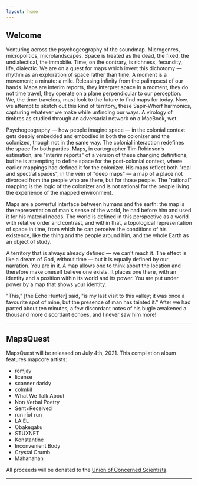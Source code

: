 ```yaml
---
layout: home
---
```

## Welcome
Venturing across the psychogeography of the soundmap. Microgenres, micropolitics, microlandscapes. Space is treated as the dead, the fixed, the undialectical, the immobile. Time, on the contrary, is richness, fecundity, life, dialectic. We are on a quest for maps which invert this dichotomy — rhythm as an exploration of space rather than time. A moment is a movement; a minute: a mile. Releasing infinity from the palimpsest of our hands. Maps are interim reports, they interpret space in a moment, they do not time travel, they operate on a plane perpendicular to our perception. We, the time-travelers, must look to the future to find maps for today. Now, we attempt to sketch out this kind of territory, these Sapir-Whorf harmonics, capturing whatever we make while unfinding our ways. A virology of timbres as studied through an adversarial network on a MacBook, wet.

Psychogeography — how people imagine space — in the colonial context gets deeply embedded and embodied in both the colonizer and the colonized, though not in the same way. The colonial interaction redefines the space for both parties. Maps, in cartographer Tim Robinson’s estimation, are "interim reports" of a version of these changing definitions, but he is attempting to define space for the post-colonial context, where earlier mappings had defined it for the colonizer. His maps reflect both "real and spectral spaces", in the vein of "deep maps" — a map of a place not divorced from the people who are there, but for those people. The "rational" mapping is the logic of the colonizer and is not rational for the people living the experience of the mapped environment.

Maps are a powerful interface between humans and the earth: the map is the representation of man's sense of the world, he had before him and used it for his material needs. The world is defined in this perspective as a world with relative order and contrast, and within that, a topological representation of space in time, from which he can perceive the conditions of his existence, like the thing and the people around him, and the whole Earth as an object of study.

A territory that is always already defined — we can't reach it. The effect is like a dream of God, without time — but it is equally defined by our narration. You are in it. A map allows one to think about the location and therefore make oneself believe one exists. It places one there, with an identity and a position within its world and its power. You are put under power by a map that shows your identity.

"This," [the Echo Hunter] said, "is my last visit to this valley; it was once a favourite spot of mine, but the presence of man has tainted it." After we had parted about ten minutes, a few discordant notes of his bugle awakened a thousand more discordant echoes, and I never saw him more!

---

## MapsQuest

MapsQuest will be released on July 4th, 2021. This compilation album features mapcore artists:

 - romjay
 - license
 - scanner darkly
 - colmkil
 - What We Talk About
 - Non Verbal Poetry
 - Sent≠Received
 - run riot run
 - LA EL
 - Obakegaku
 - STUXNET
 - Konstantine
 - Inconvenient Body
 - Crystal Crumb
 - Mahanahan

All proceeds will be donated to the <a href="https://www.ucsusa.org/">Union of Concerned Scientists</a>.

---
